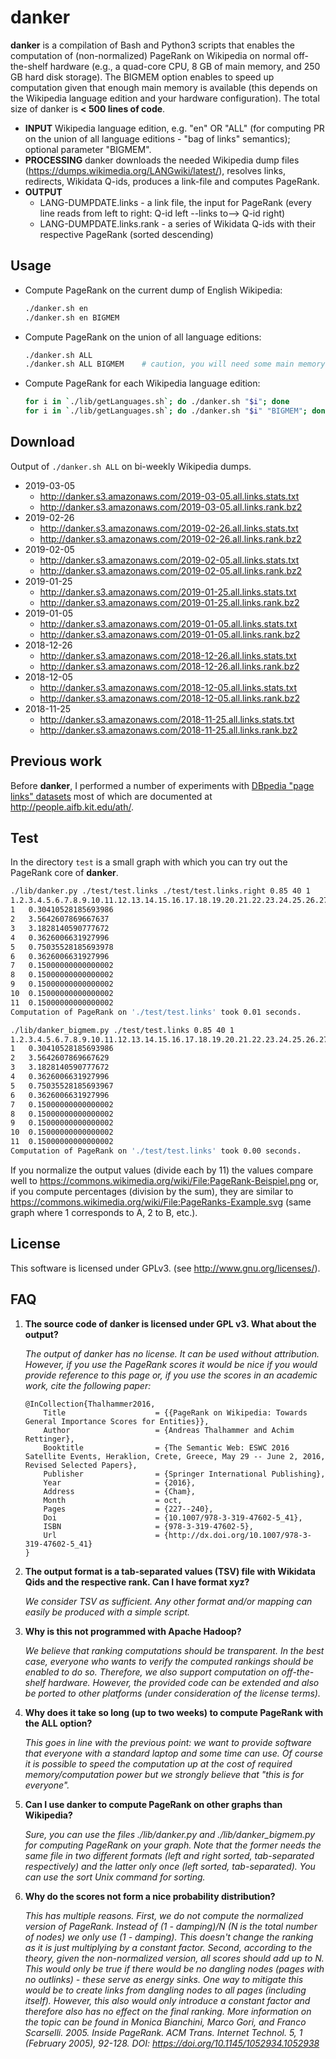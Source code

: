 danker
======

__danker__ is a compilation of Bash and Python3 scripts that enables the computation of (non-normalized) PageRank on Wikipedia on normal off-the-shelf hardware (e.g., a quad-core CPU, 8 GB of main memory, and 250 GB hard disk storage). The BIGMEM option enables to speed up computation given that enough main memory is available (this depends on the Wikipedia language edition and your hardware configuration). The total size of danker is __< 500 lines of code__.

* __INPUT__ Wikipedia language edition, e.g. "en" OR "ALL" (for computing PR on the union of all language editions - "bag of links" semantics); optional parameter "BIGMEM".
* __PROCESSING__ danker downloads the needed Wikipedia dump files (https://dumps.wikimedia.org/LANGwiki/latest/), resolves links, redirects, Wikidata Q-ids, produces a link-file and computes PageRank.
* __OUTPUT__ 
  * LANG-DUMPDATE.links - a link file, the input for PageRank (every line reads from left to right: Q-id left --links to--> Q-id right)
  * LANG-DUMPDATE.links.rank - a series of Wikidata Q-ids with their respective PageRank (sorted descending)

## Usage

* Compute PageRank on the current dump of English Wikipedia:

   ```bash
   ./danker.sh en
   ./danker.sh en BIGMEM
   ```
   
* Compute PageRank on the union of all language editions:

   ```bash
   ./danker.sh ALL
   ./danker.sh ALL BIGMEM    # caution, you will need some main memory for that
   ```
   
* Compute PageRank for each Wikipedia language edition:

   ```bash
   for i in `./lib/getLanguages.sh`; do ./danker.sh "$i"; done
   for i in `./lib/getLanguages.sh`; do ./danker.sh "$i" "BIGMEM"; done
   ```

## Download
Output of ``./danker.sh ALL`` on bi-weekly Wikipedia dumps.

* 2019-03-05
  * http://danker.s3.amazonaws.com/2019-03-05.all.links.stats.txt
  * http://danker.s3.amazonaws.com/2019-03-05.all.links.rank.bz2
* 2019-02-26
  * http://danker.s3.amazonaws.com/2019-02-26.all.links.stats.txt
  * http://danker.s3.amazonaws.com/2019-02-26.all.links.rank.bz2
* 2019-02-05
  * http://danker.s3.amazonaws.com/2019-02-05.all.links.stats.txt
  * http://danker.s3.amazonaws.com/2019-02-05.all.links.rank.bz2
* 2019-01-25
  * http://danker.s3.amazonaws.com/2019-01-25.all.links.stats.txt
  * http://danker.s3.amazonaws.com/2019-01-25.all.links.rank.bz2
* 2019-01-05
  * http://danker.s3.amazonaws.com/2019-01-05.all.links.stats.txt
  * http://danker.s3.amazonaws.com/2019-01-05.all.links.rank.bz2
* 2018-12-26
  * http://danker.s3.amazonaws.com/2018-12-26.all.links.stats.txt
  * http://danker.s3.amazonaws.com/2018-12-26.all.links.rank.bz2
* 2018-12-05
  * http://danker.s3.amazonaws.com/2018-12-05.all.links.stats.txt
  * http://danker.s3.amazonaws.com/2018-12-05.all.links.rank.bz2
* 2018-11-25
  * http://danker.s3.amazonaws.com/2018-11-25.all.links.stats.txt
  * http://danker.s3.amazonaws.com/2018-11-25.all.links.rank.bz2

## Previous work
Before __danker__, I performed a number of experiments with [DBpedia "page links" datasets](http://wiki.dbpedia.org/services-resources/documentation/datasets#pagelinks) most of which are documented at http://people.aifb.kit.edu/ath/.

## Test
In the directory `test` is a small graph with which you can try out the PageRank core of __danker__.

```bash
./lib/danker.py ./test/test.links ./test/test.links.right 0.85 40 1
1.2.3.4.5.6.7.8.9.10.11.12.13.14.15.16.17.18.19.20.21.22.23.24.25.26.27.28.29.30.31.32.33.34.35.36.37.38.39.40.
1	0.30410528185693986
2	3.5642607869667637
3	3.1828140590777672
4	0.3626006631927996
5	0.75035528185693978
6	0.3626006631927996
7	0.15000000000000002
8	0.15000000000000002
9	0.15000000000000002
10	0.15000000000000002
11	0.15000000000000002
Computation of PageRank on './test/test.links' took 0.01 seconds.
```

```bash
./lib/danker_bigmem.py ./test/test.links 0.85 40 1
1.2.3.4.5.6.7.8.9.10.11.12.13.14.15.16.17.18.19.20.21.22.23.24.25.26.27.28.29.30.31.32.33.34.35.36.37.38.39.40.
1	0.30410528185693986
2	3.5642607869667629
3	3.1828140590777672
4	0.3626006631927996
5	0.75035528185693967
6	0.3626006631927996
7	0.15000000000000002
8	0.15000000000000002
9	0.15000000000000002
10	0.15000000000000002
11	0.15000000000000002
Computation of PageRank on './test/test.links' took 0.00 seconds.
```

If you normalize the output values (divide each by 11) the values compare well to https://commons.wikimedia.org/wiki/File:PageRank-Beispiel.png or, if you compute percentages (division by the sum), they are similar to https://commons.wikimedia.org/wiki/File:PageRanks-Example.svg (same graph where 1 corresponds to A, 2 to B, etc.).

## License
This software is licensed under GPLv3. (see http://www.gnu.org/licenses/).

## FAQ

1. __The source code of danker is licensed under GPL v3. What about the output?__

   _The output of danker has no license. It can be used without attribution. However, if you use the PageRank scores it would be nice if you would provide reference to this page or, if you use the scores in an academic work, cite the following paper:_

   ```
   @InCollection{Thalhammer2016,
       Title                    = {{PageRank on Wikipedia: Towards General Importance Scores for Entities}},
       Author                   = {Andreas Thalhammer and Achim Rettinger},
       Booktitle                = {The Semantic Web: ESWC 2016 Satellite Events, Heraklion, Crete, Greece, May 29 -- June 2, 2016, Revised Selected Papers},
       Publisher                = {Springer International Publishing},
       Year                     = {2016},
       Address                  = {Cham},
       Month                    = oct,
       Pages                    = {227--240},
       Doi                      = {10.1007/978-3-319-47602-5_41},
       ISBN                     = {978-3-319-47602-5},
       Url                      = {http://dx.doi.org/10.1007/978-3-319-47602-5_41}
   }
   ```
  
  
2. __The output format is a tab-separated values (TSV) file with Wikidata Qids and the respective rank. Can I have format xyz?__

   _We consider TSV as sufficient. Any other format and/or mapping can easily be produced with a simple script._


3. __Why is this not programmed with Apache Hadoop?__

   _We believe that ranking computations should be transparent. In the best case, everyone who wants to verify the computed rankings should be enabled to do so. Therefore, we also support computation on off-the-shelf hardware. However, the provided code can be extended and also be ported to other platforms (under consideration of the license terms)._

4. __Why does it take so long (up to two weeks) to compute PageRank with the ALL option?__

   _This goes in line with the previous point: we want to provide software that everyone with a standard laptop and some time can use. Of course it is possible to speed the computation up at the cost of required memory/computation power but we strongly believe that "this is for everyone"._
   
5. __Can I use danker to compute PageRank on other graphs than Wikipedia?__

   _Sure, you can use the files ./lib/danker.py and ./lib/danker_bigmem.py for computing PageRank on your graph. Note that the former needs the same file in two different formats (left and right sorted, tab-separated respectively) and the latter only once (left sorted, tab-separated). You can use the sort Unix command for sorting._
   
6. __Why do the scores not form a nice probability distribution?__

   _This has multiple reasons. First, we do not compute the normalized version of PageRank. Instead of (1 - damping)/N (N is the total number of nodes) we only use (1 - damping). This doesn't change the ranking as it is just multiplying by a constant factor. Second, according to the theory, given the non-normalized version, all scores should add up to N. This would only be true if there would be no dangling nodes (pages with no outlinks) - these serve as energy sinks. One way to mitigate this would be to create links from dangling nodes to all pages (including itself). However, this also would only introduce a constant factor and therefore also has no effect on the final ranking. More information on the topic can be found in Monica Bianchini, Marco Gori, and Franco Scarselli. 2005. Inside PageRank. ACM Trans. Internet Technol. 5, 1 (February 2005), 92-128. DOI: https://doi.org/10.1145/1052934.1052938_
